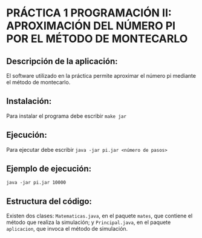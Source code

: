 # PRÁCTICA 1 PROGRAMACIÓN II: APROXIMACIÓN DEL NÚMERO PI POR EL MÉTODO DE MONTECARLO

## Descripción de la aplicación:
El software utilizado en la práctica permite aproximar el número pi mediante el método de montecarlo.
## Instalación:
Para instalar el programa debe escribir `make jar`
## Ejecución:
Para ejecutar debe escribir `java -jar pi.jar <número de pasos>`
## Ejemplo de ejecución:
`java -jar pi.jar 10000`

## Estructura del código:
Existen dos clases: `Matematicas.java`, en el paquete `mates`, que
contiene el método que realiza la simulación; y `Principal.java`, en el
paquete `aplicacion`, que invoca el método de simulación.